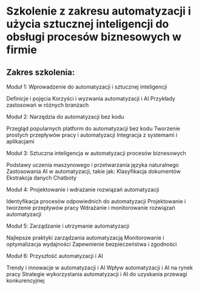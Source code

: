# Szkolenie z zakresu automatyzacji i użycia sztucznej inteligencji do obsługi procesów biznesowych w firmie
## Zakres szkolenia:

Moduł 1: Wprowadzenie do automatyzacji i sztucznej inteligencji

Definicje i pojęcia
Korzyści i wyzwania automatyzacji i AI
Przykłady zastosowań w różnych branżach


Moduł 2: Narzędzia do automatyzacji bez kodu

Przegląd popularnych platform do automatyzacji bez kodu
Tworzenie prostych przepływów pracy i automatyzacji
Integracja z systemami i aplikacjami



Moduł 3: Sztuczna inteligencja w automatyzacji procesów biznesowych

Podstawy uczenia maszynowego i przetwarzania języka naturalnego
Zastosowania AI w automatyzacji, takie jak:
Klasyfikacja dokumentów
Ekstrakcja danych
Chatboty

Moduł 4: Projektowanie i wdrażanie rozwiązań automatyzacji

Identyfikacja procesów odpowiednich do automatyzacji
Projektowanie i tworzenie przepływów pracy
Wdrażanie i monitorowanie rozwiązań automatyzacji




Moduł 5: Zarządzanie i utrzymanie automatyzacji

Najlepsze praktyki zarządzania automatyzacją
Monitorowanie i optymalizacja wydajności
Zapewnienie bezpieczeństwa i zgodności

Moduł 6: Przyszłość automatyzacji i AI

Trendy i innowacje w automatyzacji i AI
Wpływ automatyzacji i AI na rynek pracy
Strategie wykorzystania automatyzacji i AI do uzyskania przewagi konkurencyjnej